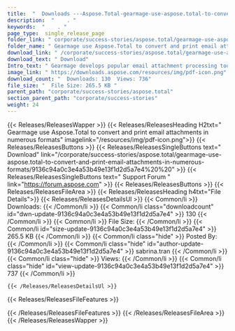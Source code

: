 ```yaml
---
title:  "  Downloads ---Aspose.Total-gearmage-use-aspose.total-to-convert-and-print-email-attachments-in-numerous-formats . " 
description:  "    . " 
keywords:  "    . " 
page_type:  single_release_page
folder_link: " corporate/success-stories/aspose.total/gearmage-use-aspose.total-to-convert-and-print-email-attachments-in-numerous-formats/"
folder_name: " Gearmage use Aspose.Total to convert and print email attachments in numerous formats"
download_link: " /corporate/success-stories/aspose.total/gearmage-use-aspose.total-to-convert-and-print-email-attachments-in-numerous-formats/9136c94a0c3e4a53b49e13f1d2d5a7e4"
download_text: " Download"
Intro_text: " Gearmage develops popular email attachment processing tools to enable consumers ..."
image_link: " https://downloads.aspose.com/resources/img/pdf-icon.png"
download_count: "  Downloads: 130  Views: 736"
file_size: "  File Size: 265.5 KB "
parent_path: "corporate/success-stories/aspose.total"
section_parent_path: "corporate/success-stories"
weight: 24 
---
```


{{< Releases/ReleasesWapper >}}
  {{< Releases/ReleasesHeading H2txt=" Gearmage use Aspose.Total to convert and print email attachments in numerous formats" imagelink="/resources/img/pdf-icon.png">}}
  {{< Releases/ReleasesButtons >}}
    {{< Releases/ReleasesSingleButtons text=" Download" link="/corporate/success-stories/aspose.total/gearmage-use-aspose.total-to-convert-and-print-email-attachments-in-numerous-formats/9136c94a0c3e4a53b49e13f1d2d5a7e4%20%20" >}}
    {{< Releases/ReleasesSingleButtons text=" Support Forum " link="https://forum.aspose.com" >}}
  {{< Releases/ReleasesButtons >}}
  {{< Releases/ReleasesFileArea >}}
    {{< Releases/ReleasesHeading h4txt="File Details">}}
    {{< Releases/ReleasesDetailsUl >}}
            {{< Common/li  >}} Downloads: {{< /Common/li >}} 
      {{< Common/li class="downloadcount" id="dwn-update-9136c94a0c3e4a53b49e13f1d2d5a7e4" >}} 130 {{< /Common/li >}} 
      {{< Common/li  >}} File Size: {{< /Common/li >}} 
      {{< Common/li id="size-update-9136c94a0c3e4a53b49e13f1d2d5a7e4" >}} 265.5 KB {{< /Common/li >}} 
      {{< Common/li  class="hide" >}} Posted By: {{< /Common/li >}} 
      {{< Common/li class="hide" id="author-update-9136c94a0c3e4a53b49e13f1d2d5a7e4" >}} sabrina.tran {{< /Common/li >}} 
      {{< Common/li class="hide"  >}} Views: {{< /Common/li >}} 
      {{< Common/li class="hide" id="view-update-9136c94a0c3e4a53b49e13f1d2d5a7e4" >}} 737 {{< /Common/li >}} 

    {{< /Releases/ReleasesDetailsUl >}}

  {{< Releases/ReleasesFileFeatures >}}
      
  {{< /Releases/ReleasesFileFeatures >}}
 {{< /Releases/ReleasesFileArea >}}
{{< /Releases/ReleasesWapper >}}


